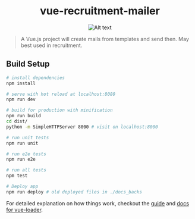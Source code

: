 <div style="text-align: center;"><div>

# vue-recruitment-mailer
![Alt text](https://raw.githubusercontent.com/jerrywdlee/vue-recruitment-mailer/master/src/assets/vue-mailer-logo-v02.svg)

<div style="text-align: left;"><div>

> A Vue.js project will create mails from templates and send then. May best used in recruitment.

## Build Setup

``` bash
# install dependencies
npm install

# serve with hot reload at localhost:8080
npm run dev

# build for production with minification
npm run build
cd dist/
python -m SimpleHTTPServer 8000 # visit on localhost:8000

# run unit tests
npm run unit

# run e2e tests
npm run e2e

# run all tests
npm test

# Deploy app
npm run deploy # old deployed files in ./docs_backs

```

For detailed explanation on how things work, checkout the [guide](http://vuejs-templates.github.io/webpack/) and [docs for vue-loader](http://vuejs.github.io/vue-loader).

